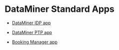 # DataMiner Standard Apps

- [DataMiner IDP app](../part_5/SolIDP/SolIDP.md#dataminer-idp-app)

- [DataMiner PTP app](../part_5/SolPTP/SolPTP.md#dataminer-ptp-app)

- [Booking Manager app](../part_5/SolSRM/SolSRM.md#booking-manager-app)
